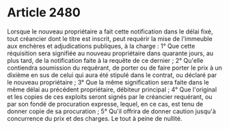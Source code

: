 # Article 2480

Lorsque le nouveau propriétaire a fait cette notification dans le délai fixé, tout créancier dont le titre est inscrit, peut requérir la mise de l'immeuble aux enchères et adjudications publiques, à la charge :   1° Que cette réquisition sera signifiée au nouveau propriétaire dans quarante jours, au plus tard, de la notification faite à la requête de ce dernier ;   2° Qu'elle contiendra soumission du requérant, de porter ou de faire porter le prix à un dixième en sus de celui qui aura été stipulé dans le contrat, ou déclaré par le nouveau propriétaire ;   3° Que la même signification sera faite dans le même délai au précédent propriétaire, débiteur principal ;   4° Que l'original et les copies de ces exploits seront signés par le créancier requérant, ou par son fondé de procuration expresse, lequel, en ce cas, est tenu de donner copie de sa procuration ;   5° Qu'il offrira de donner caution jusqu'à concurrence du prix et des charges.   Le tout à peine de nullité.